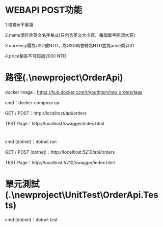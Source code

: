 # WEBAPI POST功能
1.檢查id不重複

2.name須符合英文名字格式(只包含英文大小寫、每個單字開頭大寫)

3.currency需為USD或NTD，為USD時會轉為NTD並將price乘以31

4.price檢查不可超過2000 NTD
# 路徑(.\newproject\OrderApi\)
docker image：https://hub.docker.com/r/youthtion/img_orders/tags

cmd：docker-compose up

GET / POST：http://localhost/api/orders

TEST Page：http://localhost/swagger/index.html
#
cmd (dotnet)：dotnet run

GET / POST (dotnet)：http://localhost:5210/api/orders

TEST Page：http://localhost:5210/swagger/index.html
# 單元測試(.\newproject\UnitTest\OrderApi.Tests\)
cmd (dotnet)：dotnet test
